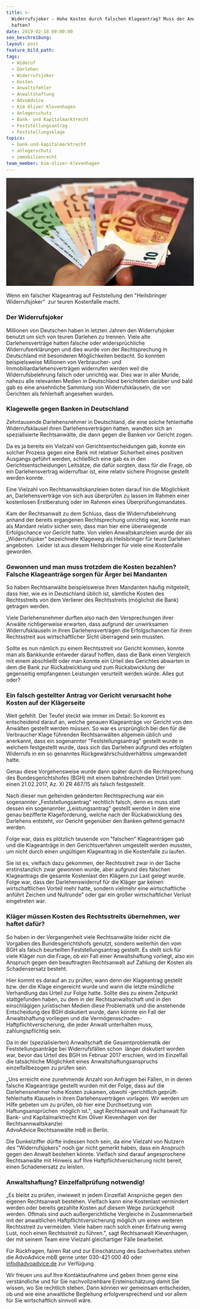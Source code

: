 ```yaml
---
title: >-
  Widerrufsjoker - Hohe Kosten durch falschen Klageantrag? Muss der Anwalt
  haften?
date: 2019-02-18 00:00:00
seo_beschreibung:
layout: post
feature_bild_path:
tags:
  - Wideruf
  - Darlehen
  - Widerrufsjoker
  - Kosten
  - Anwaltsfehler
  - Anwaltshaftung
  - AdvoAdvice
  - Kim Oliver Klevenhagen
  - Anlegerschutz
  - Bank- und Kapitalmarktrecht
  - Feststellungsantrag
  - Feststellungsklage
topics:
  - bank-und-kapitalmarktrecht
  - anlegerschutz
  - immobilienrecht
team_member: kim-oliver-klevenhagen
---
```


![](/uploads/money-1005464-640-1.jpg)

Wenn ein falscher Klageantrag auf Feststellung den "Heilsbringer Widerrufsjoker" &nbsp;zur teuren Kostenfalle macht.

### Der Widerrufsjoker

Millionen von Deutschen haben in letzten Jahren den Widerrufsjoker benutzt um sich von teuren Darlehen zu trennen. Viele alte Darlehensvertr&auml;ge hatten falsche oder widerspr&uuml;chliche Widerrufserkl&auml;rungen und dies wurde von der Rechtsprechung in Deutschland mit besonderen M&ouml;glichkeiten bedacht. So konnten beispielsweise Millionen von Verbraucher- und Immobiliardarlehensvertr&auml;gen widerrufen werden weil die Widerrufsbelehrung falsch oder unrichtig war. Dies war in aller Munde, nahezu alle relevanten Medien in Deutschland berichteten dar&uuml;ber und bald gab es eine ansehnliche Sammlung von Widerrufsklauseln, die von Gerichten als fehlerhaft angesehen wurden.

### Klagewelle gegen Banken in Deutschland

Zehntausende Darlehensnehmer in Deutschland, die eine solche fehlerhafte Widerrufsklausel ihren Darlehensvertr&auml;gen hatten, wandten sich an spezialisierte Rechtsanw&auml;lte, die dann gegen die Banken vor Gericht zogen.

Da es ja bereits ein Vielzahl von Gerichtsentscheidungen gab, konnte ein solcher Prozess gegen eine Bank mit relativer Sicherheit eines positiven Ausgangs gef&uuml;hrt werden, schlie&szlig;lich eine gab es in den Gerichtsentscheidungen Leits&auml;tze, die daf&uuml;r sorgten, dass f&uuml;r die Frage, ob ein Darlehensvertrag widerrufbar ist, eine relativ sichere Prognose gestellt werden konnte.

Eine Vielzahl von Rechtsanwaltskanzleien boten darauf hin die M&ouml;glichkeit an, Darlehensvertr&auml;ge von sich aus &uuml;berpr&uuml;fen zu lassen im Rahmen einer kostenlosen Erstberatung oder im Rahmen eines &Uuml;berpr&uuml;fungsmandates.

Kam der Rechtsanwalt zu dem Schluss, dass die Widerrufsbelehrung anhand der bereits ergangenen Rechtsprechung unrichtig war, konnte man als Mandant relativ sicher sein, dass man hier eine &uuml;berwiegende Erfolgschance vor Gericht hatte. Von vielen Anwaltskanzleien wurde der als „Widerrufsjoker" bezeichnete Klageweg als Heilsbringer f&uuml;r teure Darlehen angeboten.&nbsp; Leider ist aus diesem Heilsbringer f&uuml;r viele eine Kostenfalle geworden.&nbsp;

### Gewonnen und man muss trotzdem die Kosten bezahlen? Falsche Klageantr&auml;ge sorgen f&uuml;r &Auml;rger bei Mandanten

So haben Rechtsanw&auml;lte beispielsweise Ihren Mandanten h&auml;ufig mitgeteilt, dass hier, wie es in Deutschland &uuml;blich ist, s&auml;mtliche Kosten des Rechtsstreits von dem Verlierer des Rechtsstreits (m&ouml;glichst die Bank) getragen werden.

Viele Darlehensnehmer durften also nach den Versprechungen ihrer Anw&auml;lte richtigerweise erwarten, dass aufgrund der unwirksamen Widerrufsklauseln in ihren Darlehensvertr&auml;gen die Erfolgschancen f&uuml;r ihren Rechtsstreit aus wirtschaftlicher Sicht &uuml;berragend sein mussten.

Sollte es nun n&auml;mlich zu einem Rechtsstreit vor Gericht kommen, konnte man als Bankkunde entweder darauf hoffen, dass die Bank einen Vergleich mit einem abschlie&szlig;t oder man konnte ein Urteil des Gerichtes abwarten in dem die Bank zur R&uuml;ckabwicklung und zum R&uuml;ckabwicklung der gegenseitig empfangenen Leistungen verurteilt werden w&uuml;rde. Alles gut oder?

### Ein falsch gestellter Antrag vor Gericht verursacht hohe Kosten auf der Kl&auml;gerseite

Weit gefehlt. Der Teufel steckt wie immer im Detail: So kommt es entscheidend darauf an, welche genauen Klageantr&auml;ge vor Gericht von den Anw&auml;lten gestellt werden m&uuml;ssen. So war es urspr&uuml;nglich bei den f&uuml;r die Verbraucher Klage f&uuml;hrenden Rechtsanw&auml;lten allgemein &uuml;blich und anerkannt, dass ein sogenannter "Feststellungsantrag" gestellt wurde in welchem festgestellt wurde, dass sich das Darlehen aufgrund des erfolgten Widerrufs in ein so genanntes R&uuml;ckgew&auml;hrschuldverh&auml;ltnis umgewandelt hatte.

Genau diese Vorgehensweise wurde dann sp&auml;ter durch die Rechtsprechung des Bundesgerichtshofes (BGH) mit einem bahnbrechenden Urteil vom einen 21.02.2017, Az. XI ZR 467/15 als falsch festgestellt.

Nach dieser nun geltenden ge&auml;nderten Rechtsprechung war ein sogenannter „Feststellungsantrag" rechtlich falsch, denn es muss statt dessen ein sogenannter „Leistungsantrag" gestellt werden in dem eine genau bezifferte Klageforderung, welche nach der R&uuml;ckabwicklung des Darlehens entsteht, vor Gericht gegen&uuml;ber den Banken geltend gemacht werden.

Folge war, dass es pl&ouml;tzlich tausende von "falschen" Klageantr&auml;gen gab und die Klageantr&auml;ge in den Gerichtsverfahren umgestellt werden mussten, um nicht durch einen ung&uuml;ltigen Klageantrag in die Kostenfalle zu laufen.

Sie ist es, vielfach dazu gekommen, der Rechtsstreit zwar in der Sache erstinstanzlich zwar gewonnen wurde, aber aufgrund des falschen Klageantrags die gesamte Kostenlast den Kl&auml;gern zur Last gelegt wurde. Folge war, dass der Darlehenswiderruf f&uuml;r die Kl&auml;ger gar keinen wirtschaftlichen Vorteil mehr hatte, sondern vielmehr eine wirtschaftliche anf&uuml;hrt Zeichen und Nullrunde" oder gar ein gro&szlig;er wirtschaftlicher Verlust eingetreten war.

### Kl&auml;ger m&uuml;ssen Kosten des Rechtsstreits &uuml;bernehmen, wer haftet daf&uuml;r?

So haben in der Vergangenheit viele Rechtsanw&auml;lte leider nicht die Vorgaben des Bundesgerichtshofs genutzt, sondern weiterhin den vom BGH als falsch beurteilten Feststellungsantrag gestellt. Es stellt sich f&uuml;r viele Kl&auml;ger nun die Frage, ob ein Fall einer Anwaltshaftung vorliegt, also ein Anspruch gegen den beauftragten Rechtsanwalt auf Zahlung der Kosten als Schadensersatz besteht.&nbsp;

Hier kommt es darauf an zu pr&uuml;fen, wann denn der Klageantrag gestellt bzw. der die Klage eingereicht wurde und wann die letzte m&uuml;ndliche Verhandlung das Urteil zur Folge hatte. Sollte dies zu einem Zeitpunkt stattgefunden haben, zu dem in der Rechtsanwaltschaft und in den einschl&auml;gigen juristischen Medien diese Problematik und die anstehende Entscheidung des BGH diskutiert wurde, dann k&ouml;nnte ein Fall der Anwaltshaftung vorliegen und die Verm&ouml;gensschaden-Haftpflichtversicherung, die jeder Anwalt unterhalten muss, zahlungspflichtig sein.

Da in der (spezialisierten) Anwaltschaft die Gesamtproblematik der Feststellungsantr&auml;ge bei Widerrufsf&auml;llen schon &nbsp;l&auml;nger diskutiert worden war, bevor das Urteil des BGH im Februar 2017 erschien, wird im Einzelfall die tats&auml;chliche M&ouml;glichkeit eines Anwaltshaftungsanspruchs einzelfallbezogen zu pr&uuml;fen sein.

„Uns erreicht eine zunehmende Anzahl von Anfragen bei F&auml;llen, in in denen falsche Klageantr&auml;ge gestellt wurden mit der Folge, dass auf die Darlehensnehmer hohe Kosten zukamen, obwohl -gerichtlich gepr&uuml;ft- fehlerhafte Klauseln in ihren Darlehensvertr&auml;gen vorlagen. Wir werden um Hilfe gebeten um zu pr&uuml;fen, ob hier eine Durchsetzung von Haftungsanspr&uuml;chen&nbsp; m&ouml;glich ist.", sagt Rechtsanwalt und Fachanwalt f&uuml;r Bank- und Kapitalmarktrecht Kim Oliver Klevenhagen von der Rechtsannwaltskanzlei&nbsp;<br>AdvoAdvice Rechtsanw&auml;lte mbB in Berlin.

Die Dunkelziffer d&uuml;rfte indessen hoch sein, da eine Vielzahl von Nutzern des "Widerrufsjokers" noch gar nicht gemerkt haben, dass ein Anspruch gegen den Anwalt bestehen k&ouml;nnte. Vielfach sind darauf angesprochene Rechtsanw&auml;lte mit Hinweis auf Ihre Haftpflichtversicherung nicht bereit, einen Schadenersatz zu leisten.

### Anwaltshaftung? Einzelfallpr&uuml;fung notwendig!

„Es bleibt zu pr&uuml;fen, inwieweit in jedem Einzelfall Anspr&uuml;che gegen den eigenen Rechtsanwalt bestehen. Vielfach kann eine Kostenlast vermindert werden oder bereits gezahlte Kosten auf diesem Wege zur&uuml;ckgeholt werden. Oftmals sind auch au&szlig;ergerichtliche Vergleiche in Zusammenarbeit mit der anwaltlichen Haftpflichtversicherung m&ouml;glich um einen weiteren Rechtsstreit zu vermeiden. Viele haben nach solch einer Erfahrung wenig Lust, noch einen Rechtsstreit zu f&uuml;hren.", sagt Rechtsanwalt Klevenhagen, der mit seinem Team eine Vielzahl gleichartiger F&auml;lle bearbeitet.

F&uuml;r R&uuml;ckfragen, fairen Rat und zur Einsch&auml;tzung des Sachverhaltes stehen die AdvoAdvice mbB gerne unter 030-421 000 40 oder info@advoadvice.de zur Verf&uuml;gung.

Wir freuen uns auf Ihre Kontaktaufnahme und geben Ihnen gerne eine verst&auml;ndliche und f&uuml;r Sie nachvollziehbare Ersteinsch&auml;tzung damit Sie wissen, wo Sie rechtlich stehen. Dann k&ouml;nnen wir gemeinsam entscheiden, ob und wie eine anwaltliche Begleitung erfolgversprechend und vor allem f&uuml;r Sie wirtschaftlich sinnvoll w&auml;re.